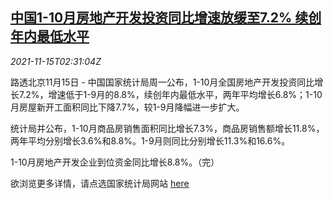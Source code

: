 <!--1636945263000-->
[中国1-10月房地产开发投资同比增速放缓至7.2% 续创年内最低水平](https://cn.reuters.com/article/china-rea-investment-1115-idCNKBS2I0063)
------

<div><i>2021-11-15T02:31:04Z</i></div><p>路透北京11月15日 - 中国国家统计局周一公布，1-10月全国房地产开发投资同比增长7.2%，增速低于1-9月的8.8%，续创年内最低水平，两年平均增长6.8%；1-10月房屋新开工面积同比下降7.7%，较1-9月降幅进一步扩大。</p><p>统计局并公布，1-10月商品房销售面积同比增长7.3%，商品房销售额增长11.8%，两年平均分别增长3.6%和8.8%。1-9月则同比分别增长11.3%和16.6%。</p><p>1-10月房地产开发企业到位资金同比增长8.8%。（完）</p><p>欲浏览更多详情，请点选国家统计局网站 <a href="http://www.stats.gov.cn/tjsj/zxfb/index.html">here</a></p>
